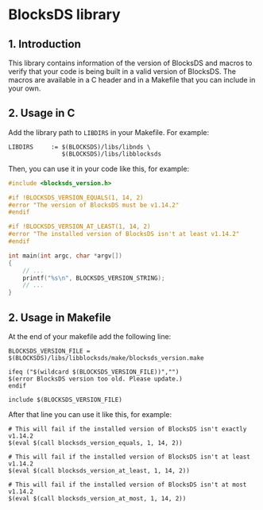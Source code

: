 # BlocksDS library

## 1. Introduction

This library contains information of the version of BlocksDS and macros to
verify that your code is being built in a valid version of BlocksDS. The macros
are available in a C header and in a Makefile that you can include in your own.

## 2. Usage in C

Add the library path to `LIBDIRS` in your Makefile. For example:

```
LIBDIRS		:= $(BLOCKSDS)/libs/libnds \
			   $(BLOCKSDS)/libs/libblocksds
```

Then, you can use it in your code like this, for example:

```c
#include <blocksds_version.h>

#if !BLOCKSDS_VERSION_EQUALS(1, 14, 2)
#error "The version of BlocksDS must be v1.14.2"
#endif

#if !BLOCKSDS_VERSION_AT_LEAST(1, 14, 2)
#error "The installed version of BlocksDS isn't at least v1.14.2"
#endif

int main(int argc, char *argv[])
{
    // ...
    printf("%s\n", BLOCKSDS_VERSION_STRING);
    // ...
}
```

## 2. Usage in Makefile

At the end of your makefile add the following line:

```make
BLOCKSDS_VERSION_FILE = $(BLOCKSDS)/libs/libblocksds/make/blocksds_version.make

ifeq ("$(wildcard $(BLOCKSDS_VERSION_FILE))","")
$(error BlocksDS version too old. Please update.)
endif

include $(BLOCKSDS_VERSION_FILE)
```

After that line you can use it like this, for example:

```make
# This will fail if the installed version of BlocksDS isn't exactly v1.14.2
$(eval $(call blocksds_version_equals, 1, 14, 2))

# This will fail if the installed version of BlocksDS isn't at least v1.14.2
$(eval $(call blocksds_version_at_least, 1, 14, 2))

# This will fail if the installed version of BlocksDS isn't at most v1.14.2
$(eval $(call blocksds_version_at_most, 1, 14, 2))
```
